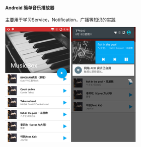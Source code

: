 #### Android 简单音乐播放器

主要用于学习Service，Notification，广播等知识的实践

<p>

<img src="https://github.com/sunyton/MusicBox/blob/master/screenshot/Screenshot01.png" width="205px">

<img src="https://github.com/sunyton/MusicBox/blob/master/screenshot/Screenshot02.png" width="205px">

 </p>



